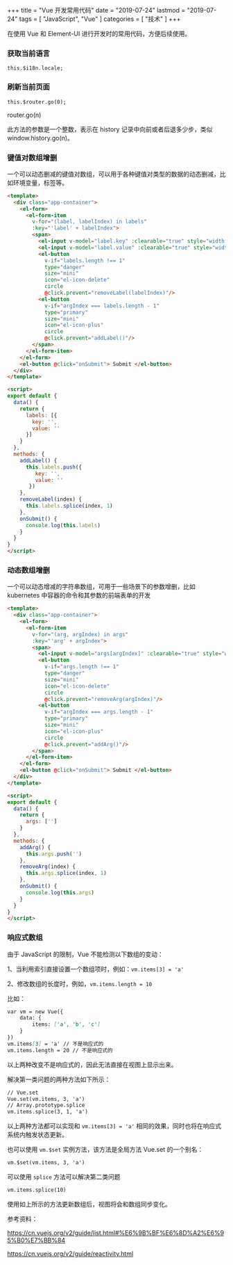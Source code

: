 +++
title = "Vue 开发常用代码"
date = "2019-07-24"
lastmod = "2019-07-24"
tags = [
    "JavaScript",
    "Vue"
]
categories = [
    "技术"
]
+++

在使用 Vue 和 Element-UI 进行开发时的常用代码，方便后续使用。

<!--more-->


### 获取当前语言
```
this.$i18n.locale;
```

### 刷新当前页面
```
this.$router.go(0);
```
router.go(n)

此方法的参数是一个整数，表示在 history 记录中向前或者后退多少步，类似 window.history.go(n)。

### 键值对数组增删
一个可以动态删减的键值对数组，可以用于各种键值对类型的数据的动态删减，比如环境变量，标签等。
```markdown
<template>
  <div class="app-container">
    <el-form>
      <el-form-item
        v-for="(label, labelIndex) in labels"
        :key="'label' + labelIndex">
        <span>
          <el-input v-model="label.key" :clearable="true" style="width: 199px"></el-input>
          <el-input v-model="label.value" :clearable="true" style="width: 199px"></el-input>
          <el-button
            v-if="labels.length !== 1"
            type="danger"
            size="mini"
            icon="el-icon-delete"
            circle
            @click.prevent="removeLabel(labelIndex)"/>
          <el-button
            v-if="argIndex === labels.length - 1"
            type="primary"
            size="mini"
            icon="el-icon-plus"
            circle
            @click.prevent="addLabel()"/>
        </span>
      </el-form-item>
    </el-form>
    <el-button @click="onSubmit"> Submit </el-button>
  </div>
</template>

<script>
export default {
  data() {
    return {
      labels: [{
        key: '',
        value: ''
      }]
    }
  },
  methods: {
    addLabel() {
      this.labels.push({
         key: '',
         value: ''
       })
    },
    removeLabel(index) {
      this.labels.splice(index, 1)
    },
    onSubmit() {
      console.log(this.labels)
    }
  }
}
</script>
```

### 动态数组增删
一个可以动态增减的字符串数组，可用于一些场景下的参数增删，比如 kubernetes 中容器的命令和其参数的前端表单的开发
```markdown
<template>
  <div class="app-container">
    <el-form>
      <el-form-item
        v-for="(arg, argIndex) in args"
        :key="'arg' + argIndex">
        <span>
          <el-input v-model="args[argIndex]" :clearable="true" style="width: 199px"></el-input>
          <el-button
            v-if="args.length !== 1"
            type="danger"
            size="mini"
            icon="el-icon-delete"
            circle
            @click.prevent="removeArg(argIndex)"/>
          <el-button
            v-if="argIndex === args.length - 1"
            type="primary"
            size="mini"
            icon="el-icon-plus"
            circle
            @click.prevent="addArg()"/>
        </span>
      </el-form-item>
    </el-form>
    <el-button @click="onSubmit"> Submit </el-button>
  </div>
</template>

<script>
export default {
  data() {
    return {
      args: ['']
    }
  },
  methods: {
    addArg() {
      this.args.push('')
    },
    removeArg(index) {
      this.args.splice(index, 1)
    },
    onSubmit() {
      console.log(this.args)
    }
  }
}
</script>
```

### 响应式数组

由于 JavaScript 的限制，Vue 不能检测以下数组的变动：

1、当利用索引直接设置一个数组项时，例如：`vm.items[3] = 'a'`

2、修改数组的长度时，例如，`vm.items.length = 10`

比如：
```markdown
var vm = new Vue({
    data: {
        items: ['a', 'b', 'c']
    }
})
vm.items[3] = 'a' // 不是响应式的
vm.items.length = 20 // 不是响应式的
```

以上两种改变不是响应式的，因此无法直接在视图上显示出来。

解决第一类问题的两种方法如下所示：
```markdown
// Vue.set
Vue.set(vm.items, 3, 'a')
// Array.prototype.splice
vm.items.splice(3, 1, 'a')
```

以上两种方法都可以实现和 `vm.items[3] = 'a'` 相同的效果，同时也将在响应式系统内触发状态更新。

也可以使用 `vm.$set` 实例方法，该方法是全局方法 Vue.set 的一个别名：
```markdown
vm.$set(vm.items, 3, 'a')
```

可以使用 `splice` 方法可以解决第二类问题
```markdown
vm.items.splice(10)
```

使用如上所示的方法更新数组后，视图将会和数组同步变化。

参考资料：

https://cn.vuejs.org/v2/guide/list.html#%E6%9B%BF%E6%8D%A2%E6%95%B0%E7%BB%84

https://cn.vuejs.org/v2/guide/reactivity.html
